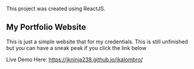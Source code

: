 This project was created using ReactJS.

## My Portfolio Website

This is just a simple website that for my credentials.
This is still unfinished but you can have a sneak peak if you click the link below

Live Demo Here: https://jkninja238.github.io/jkalombro/